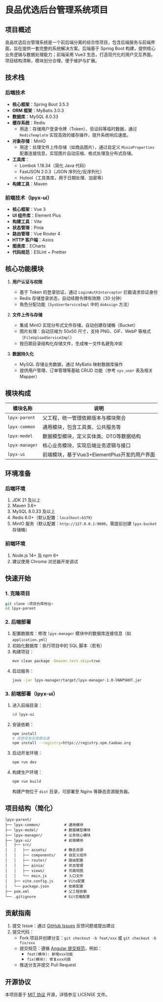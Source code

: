 # 良品优选后台管理系统项目

## 项目概述

良品优选后台管理系统是一个前后端分离的综合性项目，包含后端服务与前端界面，旨在提供一套完整的系统解决方案。后端基于 Spring Boot 构建，提供核心业务逻辑与数据处理能力；前端采用 Vue3 生态，打造现代化的用户交互界面。项目结构清晰，模块划分合理，便于维护与扩展。


## 技术栈

### 后端技术
- **核心框架**：Spring Boot 3.5.3
- **ORM 框架**：MyBatis 3.0.3
- **数据库**：MySQL 8.0.33
- **缓存系统**：Redis 
  - 用途：存储用户登录令牌（Token）、验证码等临时数据，通过 `RedisTemplate` 实现高效的缓存操作，提升系统响应速度。
- **对象存储**：MinIO 
  - 用途：处理文件上传存储（如商品图片），通过自定义 `MinioProperties` 配置连接信息，实现图片自动压缩、格式处理及分布式存储。
- **工具库**：
  - Lombok 1.18.34（简化 Java 代码）
  - FastJSON 2.0.3（JSON 序列化/反序列化）
  - Hutool（工具类库，用于日期处理、加密等）
- **构建工具**：Maven


### 前端技术（lpyx-ui）
- **核心框架**：Vue 3
- **UI 组件库**：Element Plus
- **构建工具**：Vite
- **状态管理**：Pinia
- **路由管理**：Vue Router 4
- **HTTP 客户端**：Axios
- **图表库**：ECharts
- **代码规范**：ESLint + Prettier

## 核心功能模块

1. **用户认证与权限**
   - 基于 Token 的登录验证，通过 `LoginAuthInterceptor` 拦截请求验证身份
   - Redis 存储登录状态，自动续期令牌有效期（30 分钟）
   - 角色分配功能（`SysUserServiceImpl` 中的 `doAssign` 方法）

2. **文件上传与存储**
   - 集成 MinIO 实现分布式文件存储，自动创建存储桶（Bucket）
   - 图片处理：自动压缩为 50x50 尺寸，支持 PNG、GIF、WebP 等格式（`FileUploadServiceImpl`）
   - 按日期目录结构化存储文件，生成唯一文件名避免冲突

3. **数据持久化**
   - MySQL 存储业务数据，通过 MyBatis 映射数据库操作
   - 提供用户管理、订单管理等基础 CRUD 功能（参考 `sys_user` 表及相关 Mapper）

## 模块构成

| 模块名称         | 说明                                                                 |
|------------------|----------------------------------------------------------------------|
| `lpyx-parent`    | 父工程，统一管理依赖版本与模块聚合                                   |
| `lpyx-common`    | 通用模块，包含工具类、公共服务等                                     |
| `lpyx-model`     | 数据模型模块，定义实体类、DTO等数据结构                              |
| `lpyx-manager`   | 核心业务模块，实现后端业务逻辑与接口                                 |
| `lpyx-ui`        | 前端模块，基于Vue3+ElementPlus开发的用户界面                         |


## 环境准备

### 后端环境
1. JDK 21 及以上
2. Maven 3.6+
3. MySQL 8.0.33 及以上
4. Redis 6.0+（默认配置：`localhost:6379`）
5. MinIO 服务（默认配置：`http://127.0.0.1:9000`，需提前创建 `lpyx-bucket` 存储桶）


### 前端环境
1. Node.js 14+ 及 npm 6+
2. 建议使用 Chrome 浏览器开发调试


## 快速开始

### 1. 克隆项目
```bash
git clone <项目仓库地址>
cd lpyx-parent
```


### 2. 后端部署
1. 配置数据库：修改 `lpyx-manager` 模块中的数据库连接信息（如 `application.yml`）
2. 初始化数据库：执行项目中的 SQL 脚本（若有）
3. 构建项目：
   ```bash
   mvn clean package -Dmaven.test.skip=true
   ```
4. 启动服务：
   ```bash
   java -jar lpyx-manager/target/lpyx-manager-1.0-SNAPSHOT.jar
   ```


### 3. 前端部署（lpyx-ui）
1. 进入前端目录：
   ```bash
   cd lpyx-ui
   ```
2. 安装依赖：
   ```bash
   npm install
   # 或使用淘宝镜像加速
   npm install --registry=https://registry.npm.taobao.org
   ```
3. 启动开发环境：
   ```bash
   npm run dev
   ```
4. 构建生产环境：
   ```bash
   npm run build
   ```
   构建产物位于 `dist` 目录，可部署至 Nginx 等静态资源服务器。


## 项目结构（简化）

```
lpyx-parent/
├── lpyx-common/           # 通用模块
├── lpyx-model/            # 数据模型模块
├── lpyx-manager/          # 业务核心模块
├── lpyx-ui/               # 前端模块
│   ├── src/
│   │   ├── assets/        # 静态资源
│   │   ├── components/    # 自定义组件
│   │   ├── router/        # 路由配置
│   │   ├── pinia/         # 状态管理
│   │   ├── views/         # 页面视图
│   │   └── main.js        # 入口文件
│   ├── vite.config.js     # Vite配置
│   └── package.json       # 依赖配置
├── pom.xml                # 父工程依赖
└── .gitignore             # Git忽略配置
```


## 贡献指南

1. 提交 Issue：通过 [GitHub Issues](https://github.com/huzhushan/vue3-element-admin/issues) 反馈问题或提出建议
2. 提交代码：
   - Fork 项目并创建分支：`git checkout -b feat/xxx` 或 `git checkout -b fix/xxx`
   - 提交规范：遵循 [Angular 提交规范](https://github.com/conventional-changelog/conventional-changelog/tree/master/packages/conventional-changelog-angular)，例如：
     - `feat(模块): 新增xxx功能`
     - `fix(模块): 修复xxx问题`
   - 推送分支并提交 Pull Request


## 开源协议

本项目基于 [MIT 协议](./lpyx-ui/LICENSE) 开源，详情参见 LICENSE 文件。



